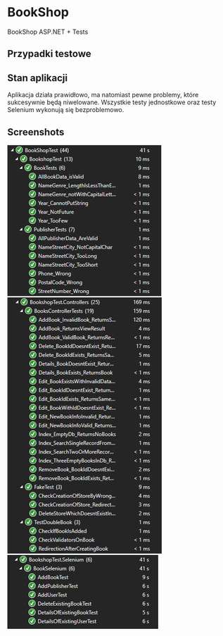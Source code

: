 # BookShop
BookShop ASP.NET + Tests

## Przypadki testowe


## Stan aplikacji

Aplikacja działa prawidłowo, ma natomiast pewne problemy, które sukcesywnie będą niwelowane. Wszystkie testy jednostkowe oraz testy Selenium wykonują się bezproblemowo.

## Screenshots
![Test1](Screenshots/scrn1.PNG)<br />
![Test2](Screenshots/scrn2.PNG)<br />
![Test3](Screenshots/scrn3.PNG)